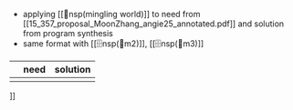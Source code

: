 - applying [[👥nsp(mingling world)]] to need from [[15_357_proposal_MoonZhang_angie25_annotated.pdf]] and solution from program synthesis 
- same format with [[🗄️nsp(🐓m2)]], [[🗄️nsp(🥚m3)]]

|     | need | solution |
| --- | ---- | -------- |
|     |      |          |
]]